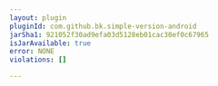 ```yaml
---
layout: plugin
pluginId: com.github.bk.simple-version-android
jarSha1: 921052f30ad9efa03d5128eb01cac30ef0c67965
isJarAvailable: true
error: NONE
violations: []

---
```

